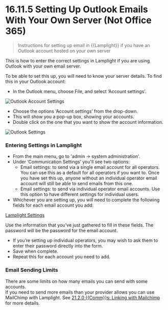 # 16.11.5 Setting Up Outlook Emails With Your Own Server (Not Office 365)

> Instructions for setting up email in {{Lamplight}} if you have an Outlook account hosted on your own server

This is how to enter the correct settings in Lamplight if you are using Outlook with your own email server.

To be able to set this up, you will need to know your server details. To find this in your Outlook account:

- In the Outlook menu, choose File, and select ‘Account settings’.

![Outlook Account Settings](16.11.5a.png)

- Choose the options ‘Account settings’ from the drop-down.
- This will show you a pop-up box, showing your accounts.  
- Double click on the one that you want to show the account information. 

![Outlook Settings](16.11.5b.png)

### Entering Settings in Lamplight

- From the main menu, go to 'admin -> system administration'.
- Under ‘Communication Settings’ you'll see two options:
   - Email settings: to send via a single email account for all operators. You can use this as a default for all operators if you want to. Once you have set this up, anyone without an individual operator email account will still be able to send emails from this one.
   - Email settings: to send via individual operator email accounts. Use this option to have different settings for individual users.
- Whichever you are setting up, you will need to complete the following fields for each email account you add:

[Lamplight Settings](16.11.1c.png)

Use the information that you've just gathered to fill in these fields. The password will be the password for the email account.

- If you’re setting up individual operators, you may wish to ask them to enter their password directly into the form.  
- Save when complete.  
- Repeat this for each account you need to add.
  
### Email Sending Limits

There are some limits on how many emails you can send with some accounts.  
If you need to send more emails than your provider allows you can use MailChimp with Lamplight. See [21.2.0 {{Comm}}s: Linking with Mailchimp](/help/index/p/21.2.0) for more details. 

